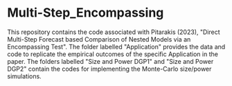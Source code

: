 # Multi-Step_Encompassing
This repository contains the code associated with Pitarakis (2023), "Direct Multi-Step Forecast based Comparison of Nested Models via an Encompassing Test". The folder labelled "Application" provides the data and code to replicate the empirical outcomes of the specific Application in the paper. The folders labelled "Size and Power DGP1" and "Size and Power DGP2" contain the codes for implementing the Monte-Carlo size/power simulations. 
